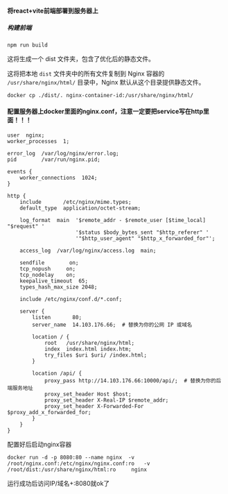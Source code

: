 #### 将react+vite前端部署到服务器上

##### 构建前端

```
npm run build
```

这将生成一个 dist 文件夹，包含了优化后的静态文件。

这将把本地 `dist` 文件夹中的所有文件复制到 Nginx 容器的 `/usr/share/nginx/html/` 目录中，Nginx 默认从这个目录提供静态文件。

```
docker cp ./dist/. nginx-container-id:/usr/share/nginx/html/
```

#### 配置服务器上docker里面的nginx.conf，注意一定要把service写在http里面！！！

```
user  nginx;
worker_processes  1;

error_log  /var/log/nginx/error.log;
pid        /var/run/nginx.pid;

events {
    worker_connections  1024;
}

http {
    include       /etc/nginx/mime.types;
    default_type  application/octet-stream;

    log_format  main  '$remote_addr - $remote_user [$time_local] "$request" '
                      '$status $body_bytes_sent "$http_referer" '
                      '"$http_user_agent" "$http_x_forwarded_for"';

    access_log  /var/log/nginx/access.log  main;

    sendfile        on;
    tcp_nopush     on;
    tcp_nodelay    on;
    keepalive_timeout  65;
    types_hash_max_size 2048;

    include /etc/nginx/conf.d/*.conf;

    server {
        listen       80;
        server_name  14.103.176.66;  # 替换为你的公网 IP 或域名

        location / {
            root   /usr/share/nginx/html;
            index  index.html index.htm;
            try_files $uri $uri/ /index.html;
        }

        location /api/ {
            proxy_pass http://14.103.176.66:10000/api/;  # 替换为你的后端服务地址
            proxy_set_header Host $host;
            proxy_set_header X-Real-IP $remote_addr;
            proxy_set_header X-Forwarded-For $proxy_add_x_forwarded_for;
        }
    }
}
```

配置好后启动nginx容器

```
docker run -d -p 8080:80 --name nginx  -v   /root/nginx.conf:/etc/nginx/nginx.conf:ro   -v  /root/dist:/usr/share/nginx/html:ro     nginx
```

运行成功后访问IP/域名+:8080就ok了
